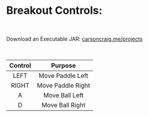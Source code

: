 # Breakout Controls:

&nbsp;

Download an Executable JAR: [carsoncraig.me/projects](http://carsoncraig.me/projects)

&nbsp;

|Control|Purpose|
|:-:|:-:|
|LEFT                         | Move Paddle Left |
|RIGHT           | Move Paddle Right|
|A           | Move Ball Left |
|D | Move Ball Right|


